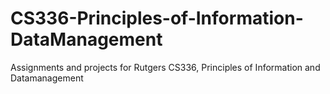 # CS336-Principles-of-Information-DataManagement
Assignments and projects for Rutgers CS336, Principles of Information and Datamanagement
